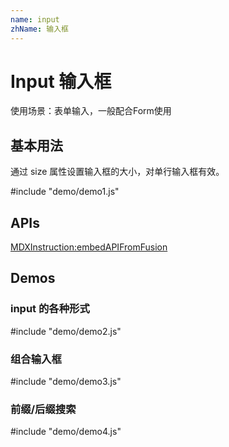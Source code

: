 ```yaml
---
name: input
zhName: 输入框
---
```


# Input 输入框

使用场景：表单输入，一般配合Form使用


## 基本用法

通过 size 属性设置输入框的大小，对单行输入框有效。

#include "demo/demo1.js"



## APIs

[MDXInstruction:embedAPIFromFusion](https://github.com/alibaba-fusion/next/blob/master/docs/input/index.md)

## Demos

### input 的各种形式 

#include "demo/demo2.js"

### 组合输入框

#include "demo/demo3.js"

### 前缀/后缀搜索

#include "demo/demo4.js"





